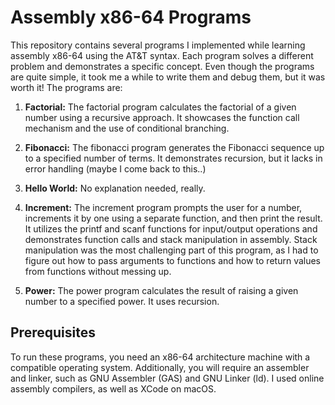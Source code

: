 # Assembly x86-64 Programs

This repository contains several programs I implemented while learning assembly x86-64 using the AT&T syntax. Each program solves a different problem and demonstrates a specific concept. Even though the programs are quite simple, it took me a while to write them and debug them, but it was worth it! The programs are:

1. **Factorial:** The factorial program calculates the factorial of a given number using a recursive approach. It showcases the function call mechanism and the use of conditional branching.

2. **Fibonacci:** The fibonacci program generates the Fibonacci sequence up to a specified number of terms. It demonstrates recursion, but it lacks in error handling (maybe I come back to this..)

3. **Hello World:** No explanation needed, really.

4. **Increment:** The increment program prompts the user for a number, increments it by one using a separate function, and then print the result. It utilizes the printf and scanf functions for input/output operations and demonstrates function calls and stack manipulation in assembly. Stack manipulation was the most challenging part of this program, as I had to figure out how to pass arguments to functions and how to return values from functions without messing up.

5. **Power:** The power program calculates the result of raising a given number to a specified power. It uses recursion.

## Prerequisites

To run these programs, you need an x86-64 architecture machine with a compatible operating system. Additionally, you will require an assembler and linker, such as GNU Assembler (GAS) and GNU Linker (ld). I used online assembly compilers, as well as XCode on macOS.
